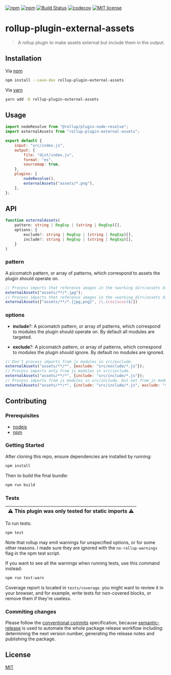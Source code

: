[![npm](https://img.shields.io/npm/dt/rollup-plugin-external-assets)](https://www.npmjs.com/package/rollup-plugin-external-assets)
[![npm](https://img.shields.io/npm/v/rollup-plugin-external-assets)](https://www.npmjs.com/package/rollup-plugin-external-assets)
[![Build Status](https://travis-ci.com/soufyakoub/rollup-plugin-external-assets.svg?branch=master)](https://travis-ci.com/soufyakoub/rollup-plugin-external-assets)
[![codecov](https://codecov.io/gh/soufyakoub/rollup-plugin-external-assets/branch/master/graph/badge.svg)](https://codecov.io/gh/soufyakoub/rollup-plugin-external-assets)
[![MIT license](https://img.shields.io/badge/License-MIT-blue.svg)][1]

# rollup-plugin-external-assets
> A rollup plugin to make assets external but include them in the output.

## Installation

Via [npm][2]

```sh
npm install --save-dev rollup-plugin-external-assets
```

Via [yarn][3]

```sh
yarn add -D rollup-plugin-external-assets
```

## Usage

```javascript
import nodeResolve from "@rollup/plugin-node-resolve";
import externalAssets from "rollup-plugin-external-assets";

export default {
	input: "src/index.js",
	output: {
		file: "dist/index.js",
		format: "es",
		sourcemap: true,
	},
	plugins: [
		nodeResolve(),
		externalAssets("assets/*.png"),
	],
};
```

## API

```typescript
function externalAssets(
	pattern: string | RegExp | (string | RegExp)[],
	options: {
		exclude?: string | RegExp | (string | RegExp)[],
		include?: string | RegExp | (string | RegExp)[],
	}
)
```

### pattern

A picomatch pattern, or array of patterns, which correspond to assets the plugin should operate on.

```javascript
// Process imports that reference images in the <working dir>/assets directory.
externalAssets("assets/**/*.jpg");
// Process imports that reference images in the <working dir>/assets directory, and all stylesheet files.
externalAssets(["assets/**/*.{jpg,png}", /\.(css|scss)$/])
```

### options

- **include**?: A picomatch pattern, or array of patterns,
which correspond to modules the plugin should operate on.
By default all modules are targeted.

- **exclude**?: A picomatch pattern, or array of patterns,
which correspond to modules the plugin should ignore.
By default no modules are ignored.

```javascript
// Don't process imports from js modules in src/exclude.
externalAssets("assets/**/*", {exclude: "src/exclude/*.js"});
// Process imports only from js modules in src/include.
externalAssets("assets/**/*", {include: "src/include/*.js"});
// Process imports from js modules in src/include, but not from js modules in src/exclude.
externalAssets("assets/**/*", {include: "src/include/*.js", exclude: "src/exclude/*.js"});
```

## Contributing

### Prerequisites
- [nodejs][4]
- [npm][2]

### Getting Started

After cloning this repo, ensure dependencies are installed by running:

```sh
npm install
```

Then to build the final bundle:

```sh
npm run build
```

### Tests

|:warning: This plugin was only tested for static imports :warning:|
|---|

To run tests:

```sh
npm test
```

Note that rollup may emit warnings for unspecified options, or for some other reasons.
I made sure they are ignored with the `no-rollup-warnings` flag in the npm test script.

If you want to see all the warnings when running tests, use this command instead:

```sh
npm run test:warn
```

Coverage report is located in `tests/coverage`.
you might want to review it in your browser, and for example,
write tests for non-covered blocks, or remove them if they're useless.

### Commiting changes

Please follow the [conventional commits][5] specification, because [semantic-release][6] is used to automate the whole package release workflow including: determining the next version number, generating the release notes and publishing the package.

## License

[MIT][1]

[1]: LICENSE
[2]: https://npmjs.org/
[3]: https://yarnpkg.com
[4]: https://nodejs.org
[5]: https://www.conventionalcommits.org/en/v1.0.0/
[6]: https://github.com/semantic-release/semantic-release
